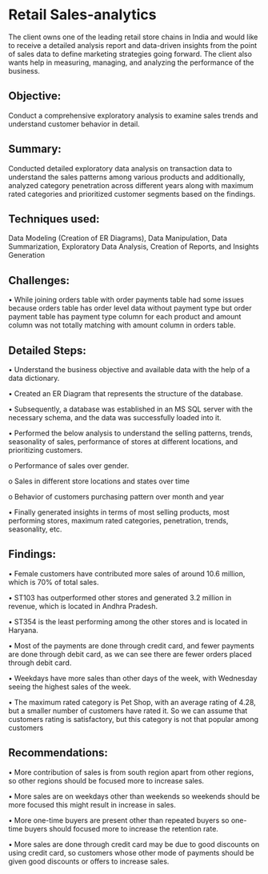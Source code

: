 # Retail Sales-analytics

The client owns one of the leading retail store chains in India and would like to receive a detailed analysis report and data-driven insights from the point of sales data to define marketing strategies going forward. The client also wants help in measuring, managing, and analyzing the performance of the business.

## Objective: 
Conduct a comprehensive exploratory analysis to examine sales trends and understand customer behavior in detail.

## Summary: 
Conducted detailed exploratory data analysis on transaction data to understand the sales patterns among various products and additionally, analyzed category penetration across different years along with maximum rated categories and prioritized customer segments based on the findings.

## Techniques used: 
Data Modeling (Creation of ER Diagrams), Data Manipulation, Data Summarization, Exploratory Data Analysis, Creation of Reports, and Insights Generation

## Challenges:
•	While joining orders table with order payments table had some issues because orders table has order level data without payment type but order payment table has payment type column for each product and amount column was not totally matching with amount column in orders table.

## Detailed Steps:

•	Understand the business objective and available data with the help of a data dictionary.

•	Created an ER Diagram that represents the structure of the database.

•	Subsequently, a database was established in an MS SQL server with the necessary schema, and the data was successfully loaded into it.

•	Performed the below analysis to understand the selling patterns, trends, seasonality of sales, performance of stores at different locations, and prioritizing customers.

o	Performance of sales over gender.

o	Sales in different store locations and states over time

o	Behavior of customers purchasing pattern over month and year

•	Finally generated insights in terms of most selling products, most performing stores, maximum rated categories, penetration, trends, seasonality, etc.

## Findings:

•	Female customers have contributed more sales of around 10.6 million, which is 70% of total sales.

•	ST103 has outperformed other stores and generated 3.2 million in revenue, which is located in Andhra Pradesh.

•	ST354 is the least performing among the other stores and is located in Haryana.

•	Most of the payments are done through credit card, and fewer payments are done through debit card, as we can see there are fewer orders placed through debit card.

•	Weekdays have more sales than other days of the week, with Wednesday seeing the highest sales of the week.

•	The maximum rated category is Pet Shop, with an average rating of 4.28, but a smaller number of customers have rated it. So we can assume that customers rating is satisfactory, but this category is not that popular among customers

## Recommendations:

•	More contribution of sales is from south region apart from other regions, so other regions should be focused more to increase sales.

•	More sales are on weekdays other than weekends so weekends should be more focused this might result in increase in sales.

•	More one-time buyers are present other than repeated buyers so one-time buyers should focused more to increase the retention rate.

•	More sales are done through credit card may be due to good discounts on using credit card, so customers whose other mode of payments should be given good discounts or offers to increase sales.





